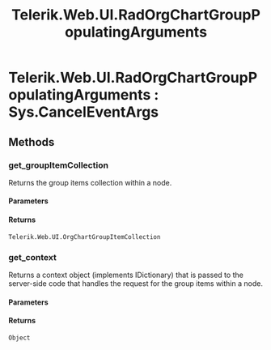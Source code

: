 ﻿---
title: Telerik.Web.UI.RadOrgChartGroupPopulatingArguments
page_title: Client-side API Reference
description: Client-side API Reference
---

# Telerik.Web.UI.RadOrgChartGroupPopulatingArguments : Sys.CancelEventArgs 

## Methods

### get_groupItemCollection

Returns the group items collection within a node. 

#### Parameters

#### Returns

`Telerik.Web.UI.OrgChartGroupItemCollection` 

### get_context

Returns a context object (implements IDictionary) that is passed to the server-side code that handles the request for the group items within a node. 

#### Parameters

#### Returns

`Object`
